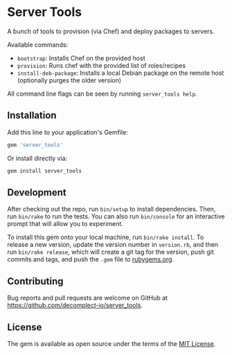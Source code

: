 # Server Tools

A bunch of tools to provision (via Chef) and deploy packages to servers.

Available commands:

- `bootstrap`: Installs Chef on the provided host
- `provision`: Runs chef with the provided list of roles/recipes
- `install-deb-package`: Installs a local Debian package on the remote host (optionally purges the older version)

All command line flags can be seen by running `server_tools help`.

## Installation

Add this line to your application's Gemfile:

```ruby
gem 'server_tools'
```

Or install directly via:
```ruby
gem install server_tools
```

## Development

After checking out the repo, run `bin/setup` to install dependencies. Then, run `bin/rake` to run the tests. You can also run `bin/console` for an interactive prompt that will allow you to experiment.

To install this gem onto your local machine, run `bin/rake install`. To release a new version, update the version number in `version.rb`, and then run `bin/rake release`, which will create a git tag for the version, push git commits and tags, and push the `.gem` file to [rubygems.org](https://rubygems.org).

## Contributing

Bug reports and pull requests are welcome on GitHub at https://github.com/decomplect-io/server_tools.

## License

The gem is available as open source under the terms of the [MIT License](http://opensource.org/licenses/MIT).

